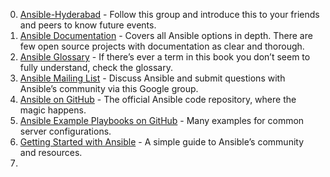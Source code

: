0. [Ansible-Hyderabad](www.meetup.com/ansible-hyderabad) - Follow this group and introduce this to your friends and peers to know future events.
1. [Ansible Documentation](https://docs.ansible.com/ansible/) - Covers all Ansible options in depth. There are few open source projects with documentation as clear and thorough.
2. [Ansible Glossary](https://docs.ansible.com/ansible/latest/reference_appendices/glossary.html) - If there’s ever a term in this book you don’t seem to fully understand, check the glossary.
3. [Ansible Mailing List](https://groups.google.com/forum/#!forum/ansible-project) - Discuss Ansible and submit questions with Ansible’s community via this Google group.
4. [Ansible on GitHub](https://github.com/ansible/ansible) - The official Ansible code repository, where the magic happens.
5. [Ansible Example Playbooks on GitHub](https://github.com/ansible/ansible-examples) - Many examples for common server configurations.
6. [Getting Started with Ansible](https://www.ansible.com/resources/get-started) - A simple guide to Ansible’s community and resources.
7. 
